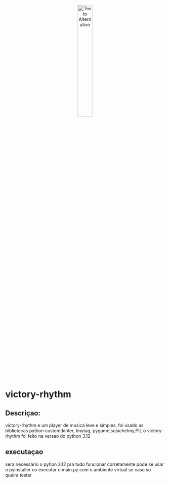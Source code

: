 <p align="center">
  <picture>
    <img src="https://github.com/Danizura/victory-rhythm/blob/main/imagens/icone_app.png" alt="Texto Alternativo" width="30%">
  </picture>
</p>

# victory-rhythm

## Descriçao:

victory-rhythm e um player de musica leve e simples, foi usado as bibliotecas python customtkinter, tinytag, pygame,sqlachelmy,PIL
o victory-rhythm foi feito na versao do python 3.12

## executaçao
sera necessario o pyhon 3.12 pra tudo funcionar corretamente
pode se usar o pyinstaller ou executar o main.py com o ambiente virtual se caso so queira testar






